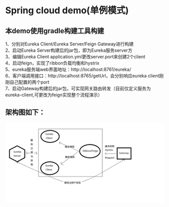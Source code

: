 # Spring cloud demo(单例模式)

## 本demo使用gradle构建工具构建<br>
1、分别对Eureka Client/Eureka Server/Feign Gateway进行构建<br>
2、启动Eureka Server构建后的jar包，即为Eureka服务server方<br>
3、编辑Eureka Client application.yml更改server.port来创建2个client<br>
4、启动feign，实现了ribbon负载均衡和hystrix<br>
5、eureka服务端web界面地址：http://localhost:8761/eureka/ <br>
6、客户端调用接口：http://localhost:8765/getUrl，会分别响应eureka client刚刚自己配置的两个port <br>
7、启动Gateway构建后的jar包，可实现网关路由转发（目前仅定义服务为eureka-client,可更改为feign实现整个流程演示）

## 架构图如下：
![Image text](https://raw.githubusercontent.com/testwjz/Eureka-Server/master/%E5%8D%95%E4%BE%8B%E6%A8%A1%E5%BC%8F.png)
